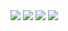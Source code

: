 <img src="https://github.com/Sotonka/yandex_flutter_task/INFO/images/1.png">
<img src="https://github.com/Sotonka/yandex_flutter_task/INFO/images/2.png">
<img src="https://github.com/Sotonka/yandex_flutter_task/INFO/images/3.png">
<img src="https://github.com/Sotonka/yandex_flutter_task/INFO/images/4.png">
 
